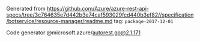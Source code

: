Generated from https://github.com/Azure/azure-rest-api-specs/tree/3c764635e7d442b3e74caf593029fcd440b3ef82//specification/botservice/resource-manager/readme.md tag: `package-2017-12-01`

Code generator @microsoft.azure/autorest.go@2.1.171


